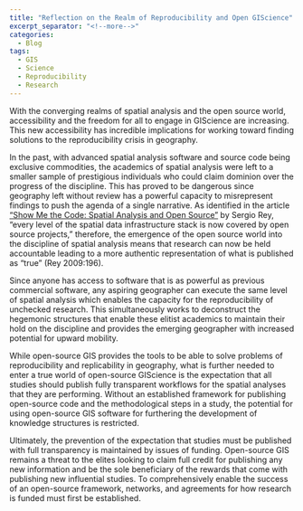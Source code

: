 ```yaml
---
title: "Reflection on the Realm of Reproducibility and Open GIScience"
excerpt_separator: "<!--more-->"
categories:
  - Blog
tags: 
  - GIS
  - Science
  - Reproducibility 
  - Research
---
```


With the converging realms of spatial analysis and the open source world, accessibility and the freedom for all to engage in GIScience are increasing. This new accessibility has incredible implications for working toward finding solutions to the reproducibility crisis in geography. 

In the past, with advanced spatial analysis software and source code being exclusive commodities, the academics of spatial analysis were left to a smaller sample of prestigious individuals who could claim dominion over the progress of the discipline. This has proved to be dangerous since geography left without review has a powerful capacity to misrepresent findings to push the agenda of a single narrative. As identified in the article [“Show Me the Code: Spatial Analysis and Open Source”](https://doi.org/10.1007/s10109-009-0086-8) by Sergio Rey, “every level of the spatial data infrastructure stack is now covered by open source projects,” therefore, the emergence of the open source world into the discipline of spatial analysis means that research can now be held accountable leading to a more authentic representation of what is published as “true” (Rey 2009:196). 

Since anyone has access to software that is as powerful as previous commercial software, any aspiring geographer can execute the same level of spatial analysis which enables the capacity for the reproducibility of unchecked research. This simultaneously works to deconstruct the hegemonic structures that enable these elitist academics to maintain their hold on the discipline and provides the emerging geographer with increased potential for upward mobility.

While open-source GIS provides the tools to be able to solve problems of reproducibility and replicability in geography, what is further needed to enter a true world of open-source GIScience is the expectation that all studies should publish fully transparent workflows for the spatial analyses that they are performing. Without an established framework for publishing open-source code and the methodological steps in a study, the potential for using open-source GIS software for furthering the development of knowledge structures is restricted. 

Ultimately, the prevention of the expectation that studies must be published with full transparency is maintained by issues of funding. Open-source GIS remains a threat to the elites looking to claim full credit for publishing any new information and be the sole beneficiary of the rewards that come with publishing new influential studies. To comprehensively enable the success of an open-source framework, networks, and agreements for how research is funded must first be established.
